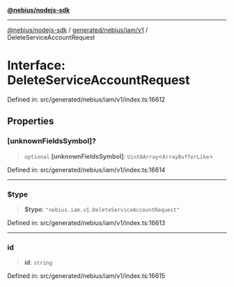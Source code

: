 [**@nebius/nodejs-sdk**](../../../../../README.md)

***

[@nebius/nodejs-sdk](../../../../../README.md) / [generated/nebius/iam/v1](../README.md) / DeleteServiceAccountRequest

# Interface: DeleteServiceAccountRequest

Defined in: src/generated/nebius/iam/v1/index.ts:16612

## Properties

### \[unknownFieldsSymbol\]?

> `optional` **\[unknownFieldsSymbol\]**: `Uint8Array`\<`ArrayBufferLike`\>

Defined in: src/generated/nebius/iam/v1/index.ts:16614

***

### $type

> **$type**: `"nebius.iam.v1.DeleteServiceAccountRequest"`

Defined in: src/generated/nebius/iam/v1/index.ts:16613

***

### id

> **id**: `string`

Defined in: src/generated/nebius/iam/v1/index.ts:16615
